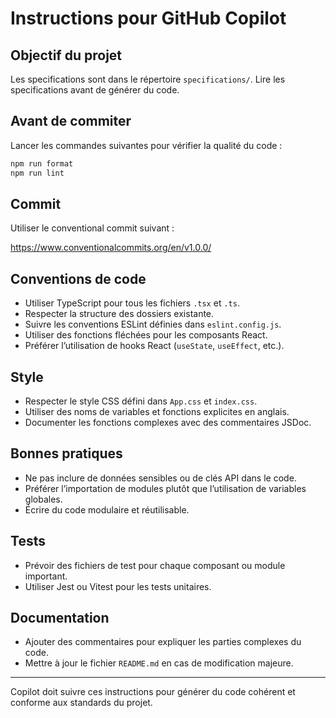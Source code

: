 # Instructions pour GitHub Copilot

## Objectif du projet

Les specifications sont dans le répertoire `specifications/`. Lire les
specifications avant de générer du code.

## Avant de commiter

Lancer les commandes suivantes pour vérifier la qualité du code :

```bash
npm run format
npm run lint
```

## Commit

Utiliser le conventional commit suivant :

<https://www.conventionalcommits.org/en/v1.0.0/>

## Conventions de code

- Utiliser TypeScript pour tous les fichiers `.tsx` et `.ts`.
- Respecter la structure des dossiers existante.
- Suivre les conventions ESLint définies dans `eslint.config.js`.
- Utiliser des fonctions fléchées pour les composants React.
- Préférer l’utilisation de hooks React (`useState`, `useEffect`, etc.).

## Style

- Respecter le style CSS défini dans `App.css` et `index.css`.
- Utiliser des noms de variables et fonctions explicites en anglais.
- Documenter les fonctions complexes avec des commentaires JSDoc.

## Bonnes pratiques

- Ne pas inclure de données sensibles ou de clés API dans le code.
- Préférer l’importation de modules plutôt que l’utilisation de variables
  globales.
- Écrire du code modulaire et réutilisable.

## Tests

- Prévoir des fichiers de test pour chaque composant ou module important.
- Utiliser Jest ou Vitest pour les tests unitaires.

## Documentation

- Ajouter des commentaires pour expliquer les parties complexes du code.
- Mettre à jour le fichier `README.md` en cas de modification majeure.

---

Copilot doit suivre ces instructions pour générer du code cohérent et conforme
aux standards du projet.
